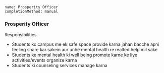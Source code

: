 ```ngMeta
name: Prosperity Officer
completionMethod: manual
```

### Prosperity Officer

Responsibilities
- Students ko campus me ek safe space provide karna jahan bacche apni feeling share kar sakein aur unhe mental health re realted help mil sake
- Students ke mental health ki well being promote karne ke liye activities/events organize karna
- Students ki counseling services manage karna
